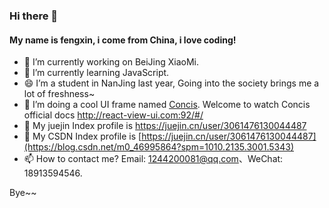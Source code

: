 ### Hi there 👋

#### My name is fengxin, i come from China, i love coding!

- 🔭 I’m currently working on BeiJing XiaoMi.
- 🌱 I’m currently learning JavaScript.
- 😄 I’m a student in NanJing last year, Going into the society brings me a lot of freshness~
- 👯 I’m doing a cool UI frame named <a href="https://github.com/fengxinhhh/Concis">Concis</a>.
  Welcome to watch Concis official docs <a href="http://react-view-ui.com:92/#/">http://react-view-ui.com:92/#/</a>
- 🤔 My juejin Index profile is <a href="https://juejin.cn/user/3061476130044487">https://juejin.cn/user/3061476130044487<a>
- 💬 My CSDN Index profile is <a href="[https://juejin.cn/user/3061476130044487](https://blog.csdn.net/m0_46995864?spm=1010.2135.3001.5343)">[https://juejin.cn/user/3061476130044487](https://blog.csdn.net/m0_46995864?spm=1010.2135.3001.5343)<a>
- 📫 How to contact me? Email: 1244200081@qq.com、WeChat: 18913594546.

Bye~~


